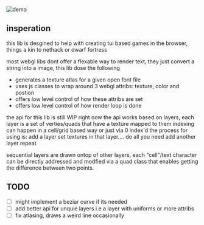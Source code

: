 ![demo](https://github.com/EzekielEnns/glyphlib/assets/54285948/c3b86ba4-dafd-460e-a2be-c5fa767664c7)

## insperation
this lib is desgined to help with creating tui based games in the browser,
things a kin to nethack or dwarf fortress

most webgl libs dont offer a flexable way to render text, they just convert a string into a image,
this lib dose the following
- generates a texture atlas for a given open font file
- uses js classes to wrap around 3 webgl attribs: texture, color and postion
- offers low level control of how these attribs are set
- offers low level control of how render loop is done

the api for this lib is still WIP
right now the api works based on layers, each layer is a set of verties/quads that have a texture mapped to them
indexing can happen in a cell/grid based way or just via 0 index'd 
the process for using is:
add a layer
set textures in that layer.... do all you need
add another layer
repeat

sequential layers are drawn ontop of other layers,
each "cell"/text character can be directly addressed and modfied
via a quad class that enables getting the difference between two points.

## TODO
- [ ] might implement a beziar curve if its needed
- [ ] add better api for unquie layers i.e a layer with uniforms or more attribs
- [ ] fix atlasing, draws a weird line occasionally
